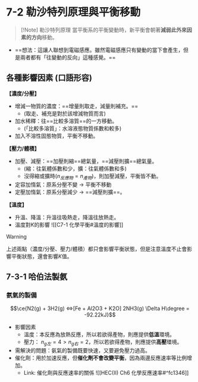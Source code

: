 # 7-2 勒沙特列原理與平衡移動
> [!Note] 勒沙特列原理
> 當平衡系的平衡變動時，新平衡會朝著**減弱此外來因素的方向**移動。
- ==想法：這讓人聯想到電磁感應。雖然電磁感應只有變動的當下會產生，但是兩者都有「往變動的反向」這種感覺。==
## 各種影響因素 (口語形容)

**【濃度/分壓】**
- 增減一物質的濃度：==增量則取走，減量則補充。== 
	- (取走、補充是對於該增減物質而言)
- 加水稀釋：往==比較多溶質==的一方移動。
	- (「比較多溶質」：水溶液態物質係數和較多) 
- 加入不溶性固態物質，平衡不移動。

**【壓力/體積】**
- 加壓、減壓：==加壓則縮==總氣量，==減壓則擴==總氣量。 
	- (縮：往氣體係數和少，擴：往氣體係數和多)
	- 沒得縮或擴時($n_{反應物} = n_{產物}$)，則加壓減壓，平衡皆不動。
- 定容加惰氣：原系分壓不變 $\rightarrow$ 平衡不移動
- 定壓加惰氣：原系分壓減少 $\rightarrow$ ==減壓則擴==。

**【溫度】**
- 升溫、降溫：升溫往吸熱走，降溫往放熱走。 
- 溫度對$K$的影響 ![[C7-1 化學平衡#溫度的影響]]
>[!warning] 
> 上述兩點（濃度/分壓、壓力/體積）都只會影響平衡狀態，但是注意溫度不止會影響平衡狀態，還會影響$K$值。


## 7-3-1 哈伯法製氨
### 氨氣的製備 
$$\ce{N2(g) + 3H2(g) <=>[Fe + Al2O3 + K2O] 2NH3(g) \Delta H\degree = -92.22kJ}$$
- 影響因素
	- 溫度：本反應為放熱反應，所以若欲得產物，則應提供**低溫**環境。
	- 壓力： $n_{g左} = 4 > n_{g右} = 2$，所以若欲得產物，則應提供**高壓**環境。
- 需解決的問題：氨氣的製備既要快速，又要避免壓力過高。
- 催化劑：用於加速反應，但**催化劑不會改變平衡**，因為兩邊反應速率等比例增加。
	- Link: 催化劑與反應速率的關係 ![[HEC(II) Ch6 化學反應速率#^fc1346]]
